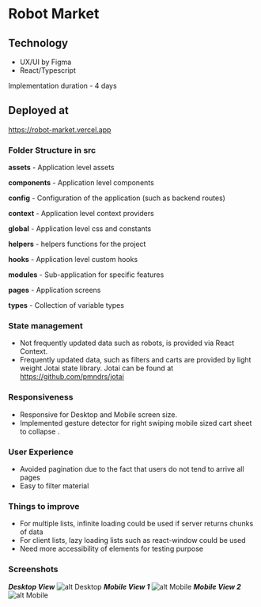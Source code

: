 # Robot Market 
## Technology
* UX/UI by Figma
* React/Typescript

Implementation duration - 4 days 
## Deployed at 
https://robot-market.vercel.app
### Folder Structure in src
**assets** - Application level assets 

**components** - Application level components 

**config** - Configuration of the application (such as backend routes)

**context** - Application level context providers 

**global** - Application level css and constants 

**helpers** - helpers functions for the project 

**hooks** - Application level custom hooks

**modules** - Sub-application for specific features 

**pages** - Application screens 

**types** - Collection of variable types 

### State management 
* Not frequently updated data such as robots, is provided via React Context.
* Frequently updated data, such as filters and carts are provided by light weight Jotai state library. Jotai can be found at https://github.com/pmndrs/jotai
### Responsiveness 
* Responsive for Desktop and Mobile screen size.
* Implemented gesture detector for right swiping mobile sized cart sheet to collapse . 

### User Experience 
* Avoided pagination due to the fact that users do not tend to arrive all pages 
* Easy to filter material

### Things to improve 
* For multiple lists, infinite loading could be used if server returns chunks of data
* For client lists, lazy loading lists such as react-window could be used
* Need more accessibility of elements for testing purpose 
### Screenshots

***Desktop View***
![alt Desktop](https://i.ibb.co/Dty37nq/ss1.png)
***Mobile View 1***
![alt Mobile](https://i.ibb.co/7RTmKK8/photo-2022-02-04-02-01-05.jpg)
***Mobile View 2***
![alt Mobile](https://i.ibb.co/kMJW5KY/photo-2022-02-04-02-01-10.jpg)
